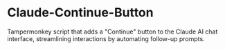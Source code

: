 # Claude-Continue-Button
Tampermonkey script that adds a "Continue" button to the Claude AI chat interface, streamlining interactions by automating follow-up prompts.
